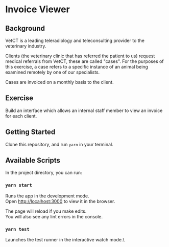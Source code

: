 # Invoice Viewer

## Background

VetCT is a leading teleradiology and teleconsulting provider to the veterinary industry.

Clients (the veterinary clinic that has referred the patient to us) request medical referrals from VetCT, these are called "cases". For the purposes of this exercise, a case refers to a specific instance of an animal being examined remotely by one of our specialists.

Cases are invoiced on a monthly basis to the client.

## Exercise

Build an interface which allows an internal staff member to view an invoice for each client.

## Getting Started

Clone this repository, and run `yarn` in your terminal.

## Available Scripts

In the project directory, you can run:

### `yarn start`

Runs the app in the development mode.\
Open [http://localhost:3000](http://localhost:3000) to view it in the browser.

The page will reload if you make edits.\
You will also see any lint errors in the console.

### `yarn test`

Launches the test runner in the interactive watch mode.\
